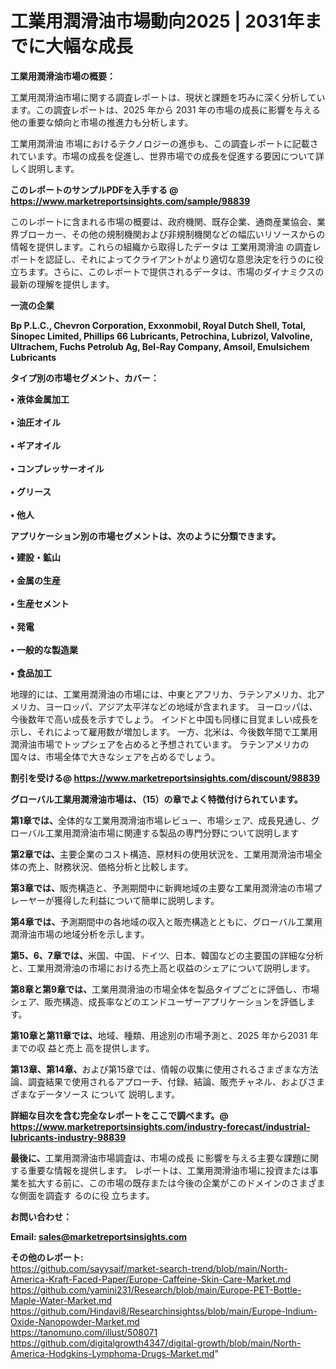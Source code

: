 # 工業用潤滑油市場動向2025 | 2031年までに大幅な成長

<strong><b>工業用潤滑油市場の概要：</b></strong>

工業用潤滑油市場に関する調査レポートは、現状と課題を巧みに深く分析しています。この調査レポートは、2025 年から 2031 年の市場の成長に影響を与える他の重要な傾向と市場の推進力も分析します。

工業用潤滑油 市場におけるテクノロジーの進歩も、この調査レポートに記載されています。市場の成長を促進し、世界市場での成長を促進する要因について詳しく説明します。

<strong>このレポートのサンプルPDFを入手する @ <a href=https://www.marketreportsinsights.com/sample/98839>https://www.marketreportsinsights.com/sample/98839</a></strong>

このレポートに含まれる市場の概要は、政府機関、既存企業、通商産業協会、業界ブローカー、その他の規制機関および非規制機関などの幅広いリソースからの情報を提供します。これらの組織から取得したデータは 工業用潤滑油 の調査レポートを認証し、それによってクライアントがより適切な意思決定を行うのに役立ちます。さらに、このレポートで提供されるデータは、市場のダイナミクスの最新の理解を提供します。

<strong>一流の企業</strong>

<strong><b>Bp P.L.C., Chevron Corporation, Exxonmobil, Royal Dutch Shell, Total, Sinopec Limited, Phillips 66 Lubricants, Petrochina, Lubrizol, Valvoline, Ultrachem, Fuchs Petrolub Ag, Bel-Ray Company, Amsoil, Emulsichem Lubricants</b></strong>

<strong><b>タイプ別の市場セグメント、カバー：</b></strong>

<strong>• 液体金属加工<br><br>• 油圧オイル<br><br>• ギアオイル<br><br>• コンプレッサーオイル<br><br>• グリース<br><br>• 他人</strong>

<strong><b>アプリケーション別の市場セグメントは、次のように分類できます。</b></strong>

<strong>• 建設・鉱山<br><br>• 金属の生産<br><br>• 生産セメント<br><br>• 発電<br><br>• 一般的な製造業<br><br>• 食品加工</strong>

 地理的には、工業用潤滑油の市場には、中東とアフリカ、ラテンアメリカ、北アメリカ、ヨーロッパ、アジア太平洋などの地域が含まれます。 ヨーロッパは、今後数年で高い成長を示すでしょう。 インドと中国も同様に目覚ましい成長を示し、それによって雇用数が増加します。 一方、北米は、今後数年間で工業用潤滑油市場でトップシェアを占めると予想されています。 ラテンアメリカの国々は、市場全体で大きなシェアを占めるでしょう。

<strong>割引を受ける@ <a href=https://www.marketreportsinsights.com/discount/98839>https://www.marketreportsinsights.com/discount/98839</a></strong>

<strong><b>グローバル工業用潤滑油市場は、（15）の章でよく特徴付けられています。</b></strong>

<strong><b>第</b></strong><strong><b>1章では、</b></strong>全体的な工業用潤滑油市場レビュー、市場シェア、成長見通し、グローバル工業用潤滑油市場に関連する製品の専門分野について説明します

<strong><b>第2章では、</b></strong>主要企業のコスト構造、原材料の使用状況を、工業用潤滑油市場全体の売上、財務状況、価格分析と比較します。

<strong><b>第3章では、</b></strong>販売構造と、予測期間中に新興地域の主要な工業用潤滑油の市場プレーヤーが獲得した利益について簡単に説明します。

<strong><b>第4章では、</b></strong>予測期間中の各地域の収入と販売構造とともに、グローバル工業用潤滑油市場の地域分析を示します。

<strong><b>第5、6、7章では、</b></strong>米国、中国、ドイツ、日本、韓国などの主要国の詳細な分析と、工業用潤滑油の市場における売上高と収益のシェアについて説明します。

<strong><b>第8章と第9章では、</b></strong>工業用潤滑油の市場全体を製品タイプごとに評価し、市場シェア、販売構造、成長率などのエンドユーザーアプリケーションを評価します。

<strong><b>第10章と第11章では、</b></strong>地域、種類、用途別の市場予測と、2025 年から2031 年までの収 益と売上 高を提供します。

<strong><b>第13章、第14章、</b></strong>および第15章では、情報の収集に使用されるさまざまな方法論、調査結果で使用されるアプローチ、付録、結論、販売チャネル、およびさまざまなデータソース について 説明します。

<strong>詳細な目次を含む完全なレポートをここで調べます。@ <a href=https://www.marketreportsinsights.com/industry-forecast/industrial-lubricants-industry-98839>https://www.marketreportsinsights.com/industry-forecast/industrial-lubricants-industry-98839</a></strong>

<strong><b>最後に、</b></strong>工業用潤滑油市場調査は、市場の成長 に影響を</a>与える主要な課題に関する重要な情報を提供します。 レポートは、工業用潤滑油市場に投資または事業を拡大する前に、この市場の既存または今後の企業がこのドメインのさまざまな側面を調査す るのに役 立ちます。

<strong><b>お問い合わせ：</b></strong>

<strong>Email: </strong><a href=mailto:sales@marketreportsinsights.com><strong>sales@marketreportsinsights.com</strong></a>

<strong>その他のレポート:</strong>
<br>
<a href=https://github.com/sayysaif/market-search-trend/blob/main/North-America-Kraft-Faced-Paper/Europe-Caffeine-Skin-Care-Market.md>https://github.com/sayysaif/market-search-trend/blob/main/North-America-Kraft-Faced-Paper/Europe-Caffeine-Skin-Care-Market.md</a>
<br>
<a href=https://github.com/yamini231/Research/blob/main/Europe-PET-Bottle-Maple-Water-Market.md>https://github.com/yamini231/Research/blob/main/Europe-PET-Bottle-Maple-Water-Market.md</a>
<br>
<a href=https://github.com/Hindavi8/Researchinsightss/blob/main/Europe-Indium-Oxide-Nanopowder-Market.md>https://github.com/Hindavi8/Researchinsightss/blob/main/Europe-Indium-Oxide-Nanopowder-Market.md</a>
<br>
<a href=https://tanomuno.com/illust/508071>https://tanomuno.com/illust/508071</a>
<br>
<a href=https://github.com/digitalgrowth4347/digital-growth/blob/main/North-America-Hodgkins-Lymphoma-Drugs-Market.md>https://github.com/digitalgrowth4347/digital-growth/blob/main/North-America-Hodgkins-Lymphoma-Drugs-Market.md</a>"

